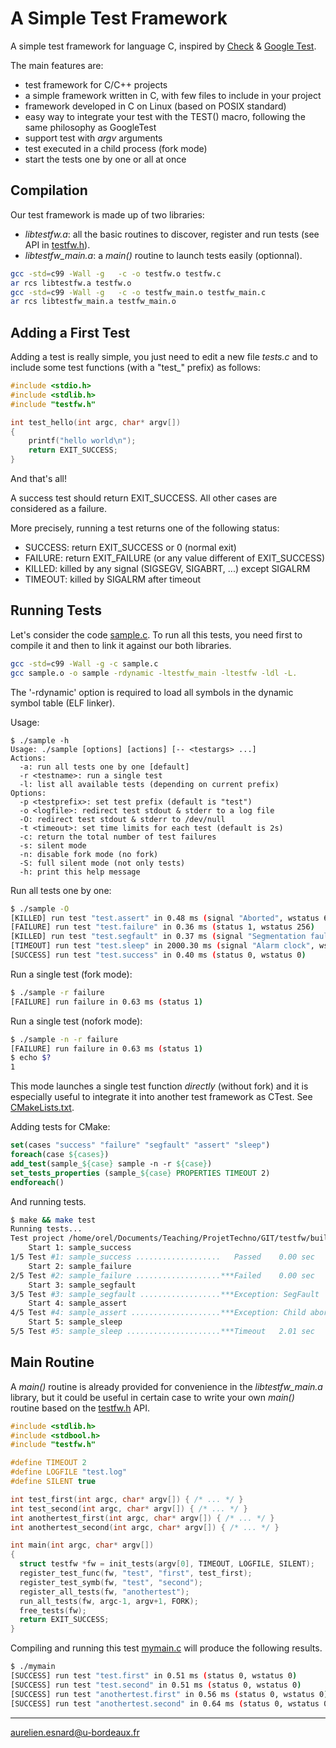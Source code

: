 # A Simple Test Framework

A simple test framework for language C, inspired by [Check](https://libcheck.github.io/check/) & [Google Test](https://github.com/google/googletest).

The main features are:

* test framework for C/C++ projects
* a simple framework written in C, with few files to include in your project
* framework developed in C on Linux (based on POSIX standard)
* easy way to integrate your test with the TEST() macro, following the same philosophy as GoogleTest
* support test with *argv* arguments
* test executed in a child process (fork mode)
* start the tests one by one or all at once

## Compilation

Our test framework is made up of two libraries:

* *libtestfw.a*: all the basic routines to discover, register and run tests (see API in [testfw.h](testfw.h)).
* *libtestfw_main.a*: a *main()* routine to launch tests easily (optionnal).

```bash
gcc -std=c99 -Wall -g   -c -o testfw.o testfw.c
ar rcs libtestfw.a testfw.o
gcc -std=c99 -Wall -g   -c -o testfw_main.o testfw_main.c
ar rcs libtestfw_main.a testfw_main.o
```

## Adding a First Test

Adding a test is really simple, you just need to edit a new file *tests.c* and to include some test functions (with a "test_" prefix) as follows:

```c
#include <stdio.h>
#include <stdlib.h>
#include "testfw.h"

int test_hello(int argc, char* argv[])
{
    printf("hello world\n");
    return EXIT_SUCCESS;
}
```

And that's all!

A success test should return EXIT_SUCCESS. All other cases are considered as a failure.

More precisely, running a test returns one of the following status:

* SUCCESS: return EXIT_SUCCESS or 0 (normal exit)
* FAILURE: return EXIT_FAILURE (or any value different of EXIT_SUCCESS)
* KILLED: killed by any signal (SIGSEGV, SIGABRT, ...) except SIGALRM
* TIMEOUT: killed by SIGALRM after timeout

## Running Tests

Let's consider the code [sample.c](sample.c). To run all this tests, you need first to compile it and then to link it against our both libraries.

```bash
gcc -std=c99 -Wall -g -c sample.c
gcc sample.o -o sample -rdynamic -ltestfw_main -ltestfw -ldl -L.
```

The '-rdynamic' option is required to load all symbols in the dynamic symbol table (ELF linker).


Usage:

```text
$ ./sample -h
Usage: ./sample [options] [actions] [-- <testargs> ...]
Actions:
  -a: run all tests one by one [default]
  -r <testname>: run a single test
  -l: list all available tests (depending on current prefix)
Options:
  -p <testprefix>: set test prefix (default is "test")
  -o <logfile>: redirect test stdout & stderr to a log file
  -O: redirect test stdout & stderr to /dev/null
  -t <timeout>: set time limits for each test (default is 2s)
  -c: return the total number of test failures
  -s: silent mode
  -n: disable fork mode (no fork)
  -S: full silent mode (not only tests)
  -h: print this help message
```

Run all tests one by one:

```bash
$ ./sample -O
[KILLED] run test "test.assert" in 0.48 ms (signal "Aborted", wstatus 6)
[FAILURE] run test "test.failure" in 0.36 ms (status 1, wstatus 256)
[KILLED] run test "test.segfault" in 0.37 ms (signal "Segmentation fault", wstatus 11)
[TIMEOUT] run test "test.sleep" in 2000.30 ms (signal "Alarm clock", wstatus 14)
[SUCCESS] run test "test.success" in 0.40 ms (status 0, wstatus 0)
```

Run a single test (fork mode):

```bash
$ ./sample -r failure
[FAILURE] run failure in 0.63 ms (status 1)
```

Run a single test (nofork mode):

```bash
$ ./sample -n -r failure
[FAILURE] run failure in 0.63 ms (status 1)
$ echo $?
1
```

This mode launches a single test function *directly* (without fork) and it is especially useful to integrate it into another test framework as CTest. See [CMakeLists.txt](CMakeLists.txt).

Adding tests for CMake:

```cmake
set(cases "success" "failure" "segfault" "assert" "sleep")
foreach(case ${cases})
add_test(sample_${case} sample -n -r ${case})
set_tests_properties (sample_${case} PROPERTIES TIMEOUT 2)
endforeach()
```

And running tests.

```bash
$ make && make test
Running tests...
Test project /home/orel/Documents/Teaching/ProjetTechno/GIT/testfw/build
    Start 1: sample_success
1/5 Test #1: sample_success ...................   Passed    0.00 sec
    Start 2: sample_failure
2/5 Test #2: sample_failure ...................***Failed    0.00 sec
    Start 3: sample_segfault
3/5 Test #3: sample_segfault ..................***Exception: SegFault  0.00 sec
    Start 4: sample_assert
4/5 Test #4: sample_assert ....................***Exception: Child aborted  0.00 sec
    Start 5: sample_sleep
5/5 Test #5: sample_sleep .....................***Timeout   2.01 sec
```

## Main Routine

A *main()* routine is already provided for convenience in the *libtestfw_main.a* library, but it could be useful in certain case to write your own *main()* routine based on the [testfw.h](testfw.h) API.

```c
#include <stdlib.h>
#include <stdbool.h>
#include "testfw.h"

#define TIMEOUT 2
#define LOGFILE "test.log"
#define SILENT true

int test_first(int argc, char* argv[]) { /* ... */ }
int test_second(int argc, char* argv[]) { /* ... */ }
int anothertest_first(int argc, char* argv[]) { /* ... */ }
int anothertest_second(int argc, char* argv[]) { /* ... */ }

int main(int argc, char* argv[])
{
  struct testfw *fw = init_tests(argv[0], TIMEOUT, LOGFILE, SILENT);
  register_test_func(fw, "test", "first", test_first);
  register_test_symb(fw, "test", "second");
  register_all_tests(fw, "anothertest");
  run_all_tests(fw, argc-1, argv+1, FORK);
  free_tests(fw);
  return EXIT_SUCCESS;
}
```
Compiling and running this test [mymain.c](mymain.c) will produce the following results.

```bash
$ ./mymain 
[SUCCESS] run test "test.first" in 0.51 ms (status 0, wstatus 0)
[SUCCESS] run test "test.second" in 0.51 ms (status 0, wstatus 0)
[SUCCESS] run test "anothertest.first" in 0.56 ms (status 0, wstatus 0)
[SUCCESS] run test "anothertest.second" in 0.64 ms (status 0, wstatus 0)
```



---

aurelien.esnard@u-bordeaux.fr
